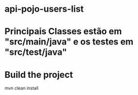 # api-pojo-users-list

# Principais Classes estão em "src/main/java" e os testes em "src/test/java"

# Build the project 
mvn clean install
